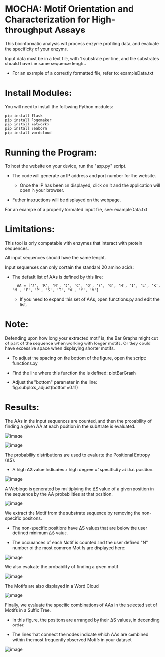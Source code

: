 # MOCHA: Motif Orientation and Characterization for High-throughput Assays

This bioinformatic analysis will process enzyme profiling data, and evaluate the specificity of your enzyme.

Input data must be in a text file, with 1 substrate per line, and the substrates should have the same sequence lenght.

- For an example of a correctly formatted file, refer to: exampleData.txt

# Install Modules:

You will need to install the following Python modules:

    pip install Flask
    pip install logomaker
    pip install networkx
    pip install seaborn
    pip install wordcloud

# Running the Program:

To host the website on your device, run the "app.py" script.

- The code will generate an IP address and port number for the website. 

    - Once the IP has been an displayed, click on it and the application will open in your browser.

- Futher instructions will be displayed on the webpage.

For an example of a properly formated input file, see: exampleData.txt 

# Limitations:

This tool is only compatable with enzymes that interact with protein sequences.

All input sequences should have the same lenght.

Input sequences can only contain the standard 20 amino acids:

- The default list of AAs is defined by this line:

        AA = ['A', 'R', 'N', 'D', 'C', 'Q', 'E', 'G', 'H', 'I', 'L', 'K', 'M', 'F', 'P', 'S', 'T', 'W', 'Y', 'V']

    - If you need to expand this set of AAs, open functions.py and edit the list.

# Note:

Defending upon how long your extracted motif is, the Bar Graphs might cut of part of the sequence when working with longer motifs. Or they could have excessive space when displaying shorter motifs.

- To adjust the spacing on the bottom of the figure, open the script: functions.py

- Find the line where this function the is defined: plotBarGraph
    
- Adjust the "bottom" parameter in the line: fig.subplots_adjust(bottom=0.11)

# Results:

The AAs in the input sequences are counted, and then the probability of finding a given AA at each position in the substrate is evaluated.

![image](https://github.com/user-attachments/assets/f36b700e-b7e3-47ac-8e64-6d2661f033f3)


![image](https://github.com/user-attachments/assets/c93fe542-1d98-43fd-9649-4300de8d123b)

The probability distributions are used to evaluate the Positional Entropy (∆S).

- A high ∆S value indicates a high degree of specificity at that position.

![image](https://github.com/user-attachments/assets/48639ab3-7e54-4123-998d-022d0dfcbd04)

A Weblogo is generated by multiplying the ∆S value of a given position in the sequence by the AA probabilities at that position.

![image](https://github.com/user-attachments/assets/debb0208-9f08-4f91-8467-0487e05147d0)

We extract the Motif from the substrate sequence by removing the non-specific positions. 

- The non-specific positions have ∆S values that are below the user defined minimum ∆S value.

- The occurances of each Motif is counted and the user defined "N" number of the most common Motifs are displayed here:

![image](https://github.com/user-attachments/assets/21496236-7f4c-4c60-a7e5-4d54acf8e1b0)

We also evaluate the probability of finding a given motif

![image](https://github.com/user-attachments/assets/ec6ea8dd-7bfe-47fa-9269-c59d0e9ecfe9)

The Motifs are also displayed in a Word Cloud

![image](https://github.com/user-attachments/assets/9808a006-d674-45f3-b9b6-1d9c2200e4b9)

Finally, we evaluate the specific combinations of AAs in the selected set of Motifs in a Suffix Tree.

- In this figure, the positons are arranged by their ∆S values, in decending order.

- The lines that connect the nodes indicate which AAs are combined within the most frequently observed Motifs in your dataset.

![image](https://github.com/user-attachments/assets/7ab6a873-4d90-4e6d-98df-2c54a070d8bb)

